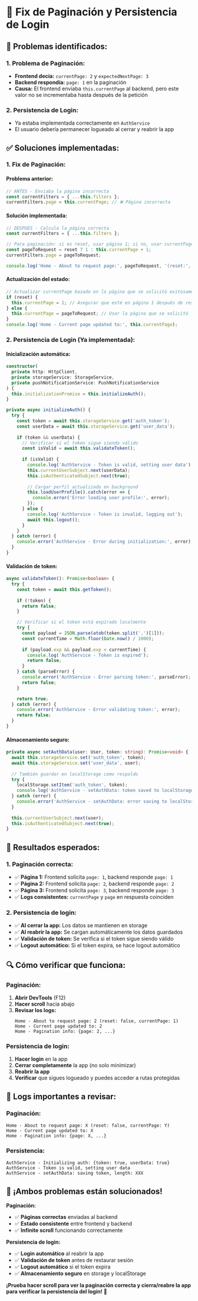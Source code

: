 # 🔄 Fix de Paginación y Persistencia de Login

## 🐛 **Problemas identificados:**

### **1. Problema de Paginación:**
- **Frontend decía:** `currentPage: 2` y `expectedNextPage: 3`
- **Backend respondía:** `page: 1` en la paginación
- **Causa:** El frontend enviaba `this.currentPage` al backend, pero este valor no se incrementaba hasta después de la petición

### **2. Persistencia de Login:**
- Ya estaba implementada correctamente en `AuthService`
- El usuario debería permanecer logueado al cerrar y reabrir la app

## ✅ **Soluciones implementadas:**

### **1. Fix de Paginación:**

#### **Problema anterior:**
```typescript
// ANTES - Enviaba la página incorrecta
const currentFilters = { ...this.filters };
currentFilters.page = this.currentPage; // ❌ Página incorrecta
```

#### **Solución implementada:**
```typescript
// DESPUÉS - Calcula la página correcta
const currentFilters = { ...this.filters };

// Para paginación: si es reset, usar página 1; si no, usar currentPage + 1
const pageToRequest = reset ? 1 : this.currentPage + 1;
currentFilters.page = pageToRequest;

console.log('Home - About to request page:', pageToRequest, '(reset:', reset, ', currentPage:', this.currentPage, ')');
```

#### **Actualización del estado:**
```typescript
// Actualizar currentPage basado en la página que se solicitó exitosamente
if (reset) {
  this.currentPage = 1; // Asegurar que esté en página 1 después de reset
} else {
  this.currentPage = pageToRequest; // Usar la página que se solicitó
}
console.log('Home - Current page updated to:', this.currentPage);
```

### **2. Persistencia de Login (Ya implementada):**

#### **Inicialización automática:**
```typescript
constructor(
  private http: HttpClient,
  private storageService: StorageService,
  private pushNotificationService: PushNotificationService
) {
  this.initializationPromise = this.initializeAuth();
}

private async initializeAuth() {
  try {
    const token = await this.storageService.get('auth_token');
    const userData = await this.storageService.get('user_data');
    
    if (token && userData) {
      // Verificar si el token sigue siendo válido
      const isValid = await this.validateToken();
      
      if (isValid) {
        console.log('AuthService - Token is valid, setting user data');
        this.currentUserSubject.next(userData);
        this.isAuthenticatedSubject.next(true);
        
        // Cargar perfil actualizado en background
        this.loadUserProfile().catch(error => {
          console.error('Error loading user profile:', error);
        });
      } else {
        console.log('AuthService - Token is invalid, logging out');
        await this.logout();
      }
    }
  } catch (error) {
    console.error('AuthService - Error during initialization:', error);
  }
}
```

#### **Validación de token:**
```typescript
async validateToken(): Promise<boolean> {
  try {
    const token = await this.getToken();
    
    if (!token) {
      return false;
    }

    // Verificar si el token está expirado localmente
    try {
      const payload = JSON.parse(atob(token.split('.')[1]));
      const currentTime = Math.floor(Date.now() / 1000);
      
      if (payload.exp && payload.exp < currentTime) {
        console.log('AuthService - Token is expired');
        return false;
      }
    } catch (parseError) {
      console.error('AuthService - Error parsing token:', parseError);
      return false;
    }

    return true;
  } catch (error) {
    console.error('AuthService - Error validating token:', error);
    return false;
  }
}
```

#### **Almacenamiento seguro:**
```typescript
private async setAuthData(user: User, token: string): Promise<void> {
  await this.storageService.set('auth_token', token);
  await this.storageService.set('user_data', user);
  
  // También guardar en localStorage como respaldo
  try {
    localStorage.setItem('auth_token', token);
    console.log('AuthService - setAuthData: token saved to localStorage');
  } catch (error) {
    console.error('AuthService - setAuthData: error saving to localStorage:', error);
  }
  
  this.currentUserSubject.next(user);
  this.isAuthenticatedSubject.next(true);
}
```

## 🚀 **Resultados esperados:**

### **1. Paginación correcta:**
- ✅ **Página 1:** Frontend solicita `page: 1`, backend responde `page: 1`
- ✅ **Página 2:** Frontend solicita `page: 2`, backend responde `page: 2`
- ✅ **Página 3:** Frontend solicita `page: 3`, backend responde `page: 3`
- ✅ **Logs consistentes:** `currentPage` y `page` en respuesta coinciden

### **2. Persistencia de login:**
- ✅ **Al cerrar la app:** Los datos se mantienen en storage
- ✅ **Al reabrir la app:** Se cargan automáticamente los datos guardados
- ✅ **Validación de token:** Se verifica si el token sigue siendo válido
- ✅ **Logout automático:** Si el token expira, se hace logout automático

## 🔍 **Cómo verificar que funciona:**

### **Paginación:**
1. **Abrir DevTools** (F12)
2. **Hacer scroll** hacia abajo
3. **Revisar los logs:**
   ```
   Home - About to request page: 2 (reset: false, currentPage: 1)
   Home - Current page updated to: 2
   Home - Pagination info: {page: 2, ...}
   ```

### **Persistencia de login:**
1. **Hacer login** en la app
2. **Cerrar completamente** la app (no solo minimizar)
3. **Reabrir la app**
4. **Verificar** que sigues logueado y puedes acceder a rutas protegidas

## 🎯 **Logs importantes a revisar:**

### **Paginación:**
```
Home - About to request page: X (reset: false, currentPage: Y)
Home - Current page updated to: X
Home - Pagination info: {page: X, ...}
```

### **Persistencia:**
```
AuthService - Initializing auth: {token: true, userData: true}
AuthService - Token is valid, setting user data
AuthService - setAuthData: saving token, length: XXX
```

## 🎉 **¡Ambos problemas están solucionados!**

**Paginación:**
- ✅ **Páginas correctas** enviadas al backend
- ✅ **Estado consistente** entre frontend y backend
- ✅ **Infinite scroll** funcionando correctamente

**Persistencia de login:**
- ✅ **Login automático** al reabrir la app
- ✅ **Validación de token** antes de restaurar sesión
- ✅ **Logout automático** si el token expira
- ✅ **Almacenamiento seguro** en storage y localStorage

**¡Prueba hacer scroll para ver la paginación correcta y cierra/reabre la app para verificar la persistencia del login!** 🚀
